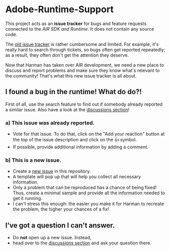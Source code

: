 # Adobe-Runtime-Support

This project acts as an **issue tracker** for bugs and feature requests connected to the *AIR SDK and Runtime*.
It does not contain any source code.

The [old issue tracker](https://tracker.adobe.com) is rather cumbersome and limited. 
For example, it's really hard to search through tickets, so bugs often get reported repeatedly; as a result, they often don't get the attention they deserve.

Now that Harman has taken over AIR development, we need a new place to discuss and report problems and make sure they know what's relevant to the community! 
That's what this new issue tracker is all about.

## I found a bug in the runtime! What do do?!

First of all, use the search feature to find out if somebody already reported a similar issue.
Also have a look at the [discussions section](https://github.com/Gamua/Adobe-Runtime-Support/discussions)!

### a) This issue was already reported.

* Vote for that issue. To do that, click on the "Add your reaction" button at the top of the issue description and click on the :+1: symbol.
* If possible, provide additional information by adding a comment.

### b) This is a new issue.

* Create a [new issue](https://github.com/Gamua/Adobe-Runtime-Support/issues/new) in this repository.
* A template will pop up that will help you collect all necessary information.
* Only a problem that can be reproduced has a chance of being fixed! Thus, create a minimal sample and provide all the information needed to get it running.
* I can't stress this enough: the easier you make it for Harman to recreate the problem, the higher your chances of a fix!

## I've got a question I can't answer.

* Do **not** open up a new issue. Instead,
* head over to the [discussions section](https://github.com/Gamua/Adobe-Runtime-Support/discussions) and ask your question there.
